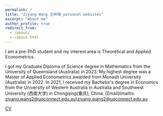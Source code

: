 ```yaml
---
permalink: /
title: "Ziyang Wang 王梓瑒 personal websites"
excerpt: "About me"
author_profile: true
redirect_from: 
  - /about/
  - /about.html
---
```


I am a pre-PhD student and my interest area is Theoretical and Applied Econometrics.

I got my Graduate Diploma of Science degree in Mathematics from the University of Queensland (Australia) in 2023. My highest degree was a Master of Applied Econometrics awarded from Monash University (Australia) in 2022. In 2021, I received my Bachelor's degree in Economics from the University of Western Australia in Australia and Southwest University (西南大学) in Chongqing(重庆), China.
[Email](mailto: ziyang.wang2@uqconnect.edu.au)ziyang.wang2@uqconnect.edu.au

[CV](https://github.com/ZiyangWANG2/Me/blob/main/Ziyang_Wang_Resume-2.pdf)
